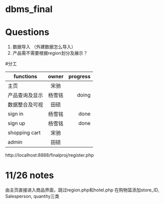 # dbms_final
# Questions
1. 数据导入 （外建数据怎么导入）
2. 产品需不需要根据region划分及展示？

#分工



| functions     | owner         | progress  |
| ------------- |:-------------:| -----:|
| 主页         | 宋驰 |  |
| 产品查询及显示         | 杨雪铭 | doing |
| 数据整合及可视    | 田硕      |   |
| sign in | 杨雪铭      |    done|
| sign up | 杨雪铭      |    done |
| shopping cart | 宋驰      |     |
| admin | 田硕      |     |

http://localhost:8888/finalproj/register.php

# 11/26 notes #
由主页直接进入商品界面，跳过region.php和hotel.php
在购物篮添加store_ID, Salesperson, quantity三类



